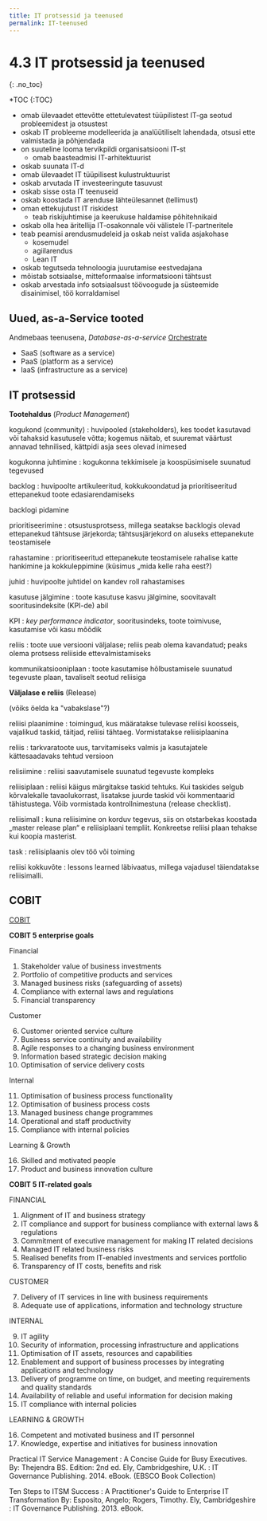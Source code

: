 ```yaml
---
title: IT protsessid ja teenused
permalink: IT-teenused
---
```


# 4.3 IT protsessid ja teenused
{: .no_toc}

*TOC
{:TOC}

- omab ülevaadet ettevõtte ettetulevatest tüüpilistest IT-ga seotud probleemidest ja otsustest
- oskab IT probleeme modelleerida ja analüütiliselt lahendada, otsusi ette valmistada ja põhjendada
- on suuteline looma tervikpildi organisatsiooni IT-st
  - omab baasteadmisi IT-arhitektuurist
- oskab suunata IT-d 
- omab ülevaadet IT tüüpilisest kulustruktuurist
- oskab arvutada IT investeeringute tasuvust
- oskab sisse osta IT teenuseid
- oskab koostada IT arenduse lähteülesannet (tellimust)
- oman ettekujutust IT riskidest
  - teab riskijuhtimise ja keerukuse haldamise põhitehnikaid
- oskab olla hea äritellija IT-osakonnale või välistele IT-partneritele
- teab peamisi arendusmudeleid ja oskab neist valida asjakohase
  - kosemudel
  - agiilarendus
  - Lean IT
- oskab tegutseda tehnoloogia juurutamise eestvedajana
- mõistab sotsiaalse, mitteformaalse informatsiooni tähtsust
- oskab arvestada info sotsiaalsust töövoogude ja süsteemide disainimisel, töö korraldamisel

## Uued, as-a-Service tooted

Andmebaas teenusena, _Database-as-a-service_ [Orchestrate](https://orchestrate.io/)

- SaaS (software as a service)
- PaaS (platform as a service)
- IaaS (infrastructure as a service)

## IT protsessid

__Tootehaldus__ (_Product Management_)
 
kogukond (community)
: huvipooled (stakeholders), kes toodet kasutavad või tahaksid kasutusele võtta; kogemus näitab, et suuremat väärtust annavad tehnilised, kättpidi asja sees olevad inimesed

kogukonna juhtimine
: kogukonna tekkimisele ja koospüsimisele suunatud tegevused

backlog
: huvipoolte artikuleeritud, kokkukoondatud ja prioritiseeritud ettepanekud toote edasiarendamiseks

backlogi pidamine

prioritiseerimine
: otsustusprotsess, millega seatakse backlogis olevad ettepanekud tähtsuse järjekorda; tähtsusjärjekord on aluseks ettepanekute teostamisele

rahastamine
: prioritiseeritud ettepanekute teostamisele rahalise katte hankimine ja kokkuleppimine (küsimus „mida kelle raha eest?)

juhid
: huvipoolte juhtidel on kandev roll rahastamises

kasutuse jälgimine
: toote kasutuse kasvu jälgimine, soovitavalt sooritusindeksite (KPI-de) abil

KPI
: _key performance indicator_, sooritusindeks, toote toimivuse, kasutamise või kasu mõõdik

reliis
: toote uue versiooni väljalase; reliis peab olema kavandatud; peaks olema protsess reliiside ettevalmistamiseks

kommunikatsiooniplaan
: toote kasutamise hõlbustamisele suunatud tegevuste plaan, tavaliselt seotud reliisiga
 
__Väljalase e reliis__ (Release)

(võiks öelda ka "vabakslase"?)
 
reliisi plaanimine
: toimingud, kus määratakse tulevase reliisi koosseis, vajalikud taskid, täitjad, reliisi tähtaeg. Vormistatakse reliisiplaanina

reliis
: tarkvaratoote uus, tarvitamiseks valmis ja kasutajatele kättesaadavaks tehtud versioon

relisiimine
: reliisi saavutamisele suunatud tegevuste kompleks

reliisiplaan
: reliisi käigus märgitakse taskid tehtuks. Kui taskides selgub kõrvalekalle tavaolukorrast, lisatakse juurde taskid või kommentaarid tähistustega. Võib vormistada kontrollnimestuna (release checklist).

reliisimall
: kuna reliisimine on korduv tegevus, siis on otstarbekas koostada „master release plan“ e reliisiplaani templiit. Konkreetse reliisi plaan tehakse kui koopia masterist.

task
: reliisiplaanis olev töö või toiming

reliisi kokkuvõte
: lessons learned läbivaatus, millega vajadusel täiendatakse reliisimalli.

## COBIT

[COBIT](https://en.wikipedia.org/wiki/COBIT)

__COBIT 5 enterprise goals__

Financial

1. Stakeholder value of business investments
2. Portfolio of competitive products and services
3. Managed business risks (safeguarding of assets)
4. Compliance with external laws and regulations
5. Financial transparency

Customer

6. Customer oriented service culture
7. Business service continuity and availability
8. Agile responses to a changing business environment
9. Information based strategic decision making
10. Optimisation of service delivery costs

Internal

11. Optimisation of business process functionality
12. Optimisation of business process costs
13. Managed business change programmes
14. Operational and staff productivity
15. Compliance with internal policies

Learning & Growth

16. Skilled and motivated people
17. Product and business innovation culture

__COBIT 5 IT-related goals__

FINANCIAL

1. Alignment of IT and business strategy
2. IT compliance and support for business compliance with external laws & regulations
3. Commitment of executive management for making IT related decisions
4. Managed IT related business risks
5. Realised benefits from IT-enabled investments and services portfolio
6. Transparency of IT costs, benefits and risk

CUSTOMER

7. Delivery of IT services in line with business requirements
8. Adequate use of applications, information and technology structure

INTERNAL

9. IT agility
10. Security of information, processing infrastructure and applications
11. Optimisation of IT assets, resources and capabilities
12. Enablement and support of business processes by integrating applications and technology
13. Delivery of programme on time, on budget, and meeting requirements and quality standards
14. Availability of reliable and useful information for decision making
15. IT compliance with internal policies

LEARNING & GROWTH

16. Competent and motivated business and IT personnel
17. Knowledge, expertise and initiatives for business innovation

Practical IT Service Management : A Concise Guide for Busy Executives. By: Thejendra BS. Edition: 2nd ed. Ely, Cambridgeshire, U.K. : IT Governance Publishing. 2014. eBook. (EBSCO Book Collection)

Ten Steps to ITSM Success : A Practitioner's Guide to Enterprise IT Transformation
By: Esposito, Angelo; Rogers, Timothy. Ely, Cambridgeshire : IT Governance Publishing. 2013. eBook.
